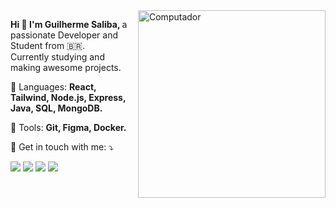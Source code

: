 <img src="https://raw.githubusercontent.com/MicaelliMedeiros/micaellimedeiros/master/image/computer-illustration.png" min-width="300px" max-width="300px" width="300px" align="right" alt="Computador">

<p align="left"> 
  <strong>Hi 👋 I'm Guilherme Saliba, </strong>
  a passionate Developer and Student from 🇧🇷.<br>
  Currently studying and making awesome projects.
</p>

<p align="left">

</p>

<p align="left">
  🦄 Languages: <strong>React, Tailwind, Node.js, Express, Java, SQL, MongoDB.  </strong>
</p>

<p align="left">
  💼 Tools: <strong>Git, Figma, Docker.</strong>
</p>

<p align="left">
  💌 Get in touch with me: ⤵️
</p>

<p align="left">
  <a href="#" alt="Gmail">
  <img src="https://img.shields.io/badge/-Gmail-FF0000?style=flat-square&labelColor=FF0000&logo=gmail&logoColor=white&link=https://mail.google.com/mail/u/0/#inbox?compose=VpCqJTCPxFSpvhGCcVMGnLfHpsKXblwvmgKNctNLLhfzrLTBXgcdfvwkKRRqBbdgsbJLkBg" /></a>

  <a href="#" alt="Linkedin">
  <img src="https://img.shields.io/badge/-Linkedin-0e76a8?style=flat-square&logo=Linkedin&logoColor=white&link=https://www.linkedin.com/in/salibagui/" /></a>

  <a href="#" alt="WhatsApp">
  <img src="https://img.shields.io/badge/-WhatsApp-25d366?style=flat-square&labelColor=25d366&logo=whatsapp&logoColor=white&link=https://api.whatsapp.com/send?phone=5531994635890"/></a>

  <a href="#" alt="Instagram">
  <img src="https://img.shields.io/badge/-Instagram-DF0174?style=flat-square&labelColor=DF0174&logo=instagram&logoColor=white&link=https://www.instagram.com/salibaa__/"/></a>
</p>  
